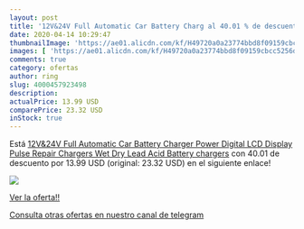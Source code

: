 ```yaml
---
layout: post
title: '12V&24V Full Automatic Car Battery Charg al 40.01 % de descuento'
date: 2020-04-14 10:29:47
thumbnailImage: 'https://ae01.alicdn.com/kf/H49720a0a23774bbd8f09159cbcc5256dl/12V-24V-Full-Automatic-Car-Battery-Charger-Power-Digital-LCD-Display-Pulse-Repair-Chargers-Wet-Dry.jpg_350x350._SL200_.jpg'
images: [ 'https://ae01.alicdn.com/kf/H49720a0a23774bbd8f09159cbcc5256dl/12V-24V-Full-Automatic-Car-Battery-Charger-Power-Digital-LCD-Display-Pulse-Repair-Chargers-Wet-Dry.jpg_350x350._SL200_.jpg' ]
comments: true
category: ofertas
author: ring
slug: 4000457923498
description:
actualPrice: 13.99 USD
comparePrice: 23.32 USD
inStock: true
---
```


Está [12V&24V Full Automatic Car Battery Charger Power Digital LCD Display Pulse Repair Chargers Wet Dry Lead Acid Battery chargers](https://www.amazon.com/dp/4000457923498/?tag=redken08-20) con 40.01 de descuento por 13.99 USD (original: 23.32 USD) en el siguiente enlace!

[![](https://ae01.alicdn.com/kf/H49720a0a23774bbd8f09159cbcc5256dl/12V-24V-Full-Automatic-Car-Battery-Charger-Power-Digital-LCD-Display-Pulse-Repair-Chargers-Wet-Dry.jpg_350x350._SL200_.jpg)](https://www.amazon.com/dp/4000457923498/?tag=redken08-20)

[Ver la oferta!!](https://www.amazon.com/dp/4000457923498/?tag=redken08-20)

[Consulta otras ofertas en nuestro canal de telegram](https://t.me/s/ofertas25)
